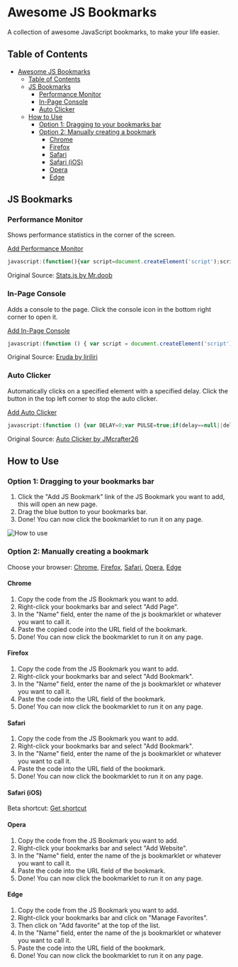 # Awesome JS Bookmarks

A collection of awesome JavaScript bookmarks, to make your life easier.

## Table of Contents

- [Awesome JS Bookmarks](#awesome-js-bookmarks)
  - [Table of Contents](#table-of-contents)
  - [JS Bookmarks](#js-bookmarks)
    - [Performance Monitor](#performance-monitor)
    - [In-Page Console](#in-page-console)
    - [Auto Clicker](#auto-clicker)
  - [How to Use](#how-to-use)
    - [Option 1: Dragging to your bookmarks bar](#option-1-dragging-to-your-bookmarks-bar)
    - [Option 2: Manually creating a bookmark](#option-2-manually-creating-a-bookmark)
      - [Chrome](#chrome)
      - [Firefox](#firefox)
      - [Safari](#safari)
      - [Safari (iOS)](#safari-ios)
      - [Opera](#opera)
      - [Edge](#edge)

## JS Bookmarks

### Performance Monitor

Shows performance statistics in the corner of the screen.

<a target="_blank" href="https://api.jm26.net/awesome-js-bookmarks/index.php?id=1">Add Performance Monitor</a>

```javascript
javascript:(function(){var script=document.createElement('script');script.onload=function(){var stats=new Stats();document.body.appendChild(stats.dom);requestAnimationFrame(function loop(){stats.update();requestAnimationFrame(loop)});};script.src='https://mrdoob.github.io/stats.js/build/stats.min.js';document.head.appendChild(script);})()
```

Original Source: [Stats.js by Mr.doob](https://mrdoob.github.io/stats.js/)

### In-Page Console

Adds a console to the page. Click the console icon in the bottom right corner to open it.

<a target="_blank" href="https://api.jm26.net/awesome-js-bookmarks/index.php?id=2">Add In-Page Console</a>

```javascript
javascript:(function () { var script = document.createElement('script'); script.src='https://cdn.jsdelivr.net/npm/eruda'; document.body.append(script); script.onload = function () { eruda.init(); } })();
```

Original Source: [Eruda by liriliri](https://eruda.liriliri.io)


### Auto Clicker

Automatically clicks on a specified element with a specified delay. Click the button in the top left corner to stop the auto clicker.

<a target="_blank" href="https://api.jm26.net/awesome-js-bookmarks/index.php?id=3">Add Auto Clicker</a>

```javascript
javascript:(function () {var DELAY=0;var PULSE=true;if(delay==null||delay==undefined||delay==0){var delay=prompt('Enter delay in milliseconds (default 0):');if(delay){DELAY=parseInt(delay)}}if(document.getElementById('auto-clicker-button')){var remove=confirm('Auto Clicker is already running. Do you want to remove it?');if(remove){document.getElementById('auto-clicker-button').click()}}var autoClickerStyleElement=document.createElement('style');autoClickerStyleElement.innerHTML='*{cursor: crosshair !important;}';autoClickerStyleElement.id='auto-clicker-style';document.body.appendChild(autoClickerStyleElement);var autoClickerButtonStyleElement=document.createElement('style');autoClickerButtonStyleElement.innerHTML=`\n.auto-clicker-button {\n position: fixed !important;\n top: 0 !important;\n left: 0 !important;\n z-index: 9999999 !important;\n background-color: #fe5858 !important;\n border: 1px solid #fe5858 !important;\n border-radius: 10px !important;\n color: white !important;\n padding: 8px 16px !important;\n text-align: center !important;\n font-size: 16px !important;\n cursor: pointer !important;\n margin: 10px !important;\n opacity: 0.5 !important;\n transition all 0.3s ease-in-out !important;\n}\n.auto-clicker-button:hover {\n border: 1px solid transparent;\n border-radius: 10px;\n opacity: 1 !important;\n}\n\n.auto-clicker-pulse-animation {\n animation: auto-clicker-pulse-animation 1s infinite ease-in-out;\n}\n\n@keyframes auto-clicker-pulse-animation {\n 0% {\n transform: scale(0.95);\n box-shadow: 0 0 0 0 rgba(0, 0, 0, 0.7);\n }\n\n 70% {\n transform: scale(1);\n box-shadow: 0 0 0 10px rgba(0, 0, 0, 0);\n }\n\n 100% {\n transform: scale(0.95);\n box-shadow: 0 0 0 0 rgba(0, 0, 0, 0);\n }\n}\n`;autoClickerButtonStyleElement.id='auto-clicker-button-style';document.body.appendChild(autoClickerButtonStyleElement);var autoClickerButton=document.createElement('button');autoClickerButton.innerHTML='Exit Auto Clicker';autoClickerButton.id='auto-clicker-button';autoClickerButton.classList.add('auto-clicker-button');autoClickerButton.addEventListener('click',(function(){console.log('Auto Clicker Deactivated');var autoClickerElements=document.getElementsByClassName('auto-clicker-target');for(var i=0;i<autoClickerElements.length;i++){autoClickerElements[i].classList.remove('auto-clicker-target')}document.body.removeEventListener('click',addClicker);if(PULSE){var autoClickerPulseElements=document.getElementsByClassName('auto-clicker-pulse-animation');for(var i=0;i<autoClickerPulseElements.length;i++){autoClickerPulseElements[i].classList.remove('auto-clicker-pulse-animation')}}if(document.getElementById('auto-clicker-style')){document.getElementById('auto-clicker-style').remove()}document.getElementById('auto-clicker-button-style').remove();autoClickerButton.style.display='none';autoClickerButton.removeEventListener('click',arguments.callee);document.body.removeChild(autoClickerButton)}));document.body.appendChild(autoClickerButton);console.log('Auto Clicker made with ❤ by JMcrafter26 (https://github.com/JMcrafter26)');function addClicker(e){if(!e.isTrusted){return}document.body.removeChild(autoClickerStyleElement);document.body.removeEventListener('click',addClicker);e.preventDefault();var clickableElement=checkClick(e);if(clickableElement==null){alert('The element you clicked is not clickable. Please be more accurate and try again.');autoClickerButton.click();return}if(clickableElement.classList.contains('auto-clicker-target')){clickableElement.classList.remove('auto-clicker-target');if(PULSE){clickableElement.classList.remove('auto-clicker-pulse-animation')}}else{clickableElement.classList.add('auto-clicker-target');if(PULSE){clickableElement.classList.add('auto-clicker-pulse-animation')}}console.log('Auto Clicker Activated');autoClick(clickableElement)}function checkClick(e){if(e.target.getAttribute('onclick')!=null||e.target.tagName=='BUTTON'||e.target.tagName=='A'){return e.target}else{var parent=e.target.parentElement;var child=e.target.firstElementChild;var maxDepth=3;var depth=0;if(parent!=null){while(parent!=null&&depth<maxDepth){if(parent.getAttribute('onclick')!=null||parent.tagName=='BUTTON'||parent.tagName=='A'){return parent}parent=parent.parentElement;depth++}}else{}depth=0;if(child!=null){while(child!=null&&depth<maxDepth){if(child.getAttribute('onclick')!=null||child.tagName=='BUTTON'||child.tagName=='A'){return child}child=child.firstElementChild;depth++}}else{}if(parent==null&&child==null){return}}}function autoClick(element){if(element.classList.contains('auto-clicker-target')){element.click();setTimeout((function(){autoClick(element)}),DELAY)}}document.body.addEventListener('click',addClicker,0);}());
```

Original Source: [Auto Clicker by JMcrafter26](https://github.com/JMcrafter26/awesome-js-bookmarks#auto-clicker)

## How to Use

### Option 1: Dragging to your bookmarks bar

1. Click the "Add JS Bookmark" link of the JS Bookmark you want to add, this will open an new page.
2. Drag the blue button to your bookmarks bar.
3. Done! You can now click the bookmarklet to run it on any page.

![How to use](./how-to-use.gif)

### Option 2: Manually creating a bookmark

Choose your browser: [Chrome](####Chrome), [Firefox](####Firefox), [Safari](####Safari), [Opera](####Opera), [Edge](####Edge)

#### Chrome

1. Copy the code from the JS Bookmark you want to add.
2. Right-click your bookmarks bar and select "Add Page".
3. In the "Name" field, enter the name of the js bookmarklet or whatever you want to call it.
4. Paste the copied code into the URL field of the bookmark.
5. Done! You can now click the bookmarklet to run it on any page.

#### Firefox

1. Copy the code from the JS Bookmark you want to add.
2. Right-click your bookmarks bar and select "Add Bookmark".
3. In the "Name" field, enter the name of the js bookmarklet or whatever you want to call it.
4. Paste the code into the URL field of the bookmark.
5. Done! You can now click the bookmarklet to run it on any page.

#### Safari

1. Copy the code from the JS Bookmark you want to add.
2. Right-click your bookmarks bar and select "Add Bookmark".
3. In the "Name" field, enter the name of the js bookmarklet or whatever you want to call it.
4. Paste the code into the URL field of the bookmark.
5. Done! You can now click the bookmarklet to run it on any page.

#### Safari (iOS)

Beta shortcut: [Get shortcut](https://www.icloud.com/shortcuts/8ee4bc67c55b4f948dd1ec4061521742)


#### Opera

1. Copy the code from the JS Bookmark you want to add.
2. Right-click your bookmarks bar and select "Add Website".
3. In the "Name" field, enter the name of the js bookmarklet or whatever you want to call it.
4. Paste the code into the URL field of the bookmark.
5. Done! You can now click the bookmarklet to run it on any page.

#### Edge

1. Copy the code from the JS Bookmark you want to add.
2. Right-click your bookmarks bar and click on "Manage Favorites".
3. Then click on "Add favorite" at the top of the list.
4. In the "Name" field, enter the name of the js bookmarklet or whatever you want to call it.
5. Paste the code into the URL field of the bookmark.
6. Done! You can now click the bookmarklet to run it on any page.